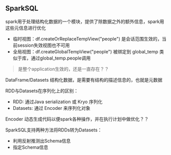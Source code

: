 ## SparkSQL

spark用于处理结构化数据的一个模块，提供了除数据之外的额外信息，spark用这些元信息进行优化



- 临时视图：df.createOrReplaceTempView("people") 是会话范围生效的，当前session失效视图也不可用
- 全局视图：df.createGlobalTempView("people") 被绑定到 global_temp 类似于库，通过global_temp.people调用
> 是整个application生效的，还是一直存在？？ 


DataFrame/Datasets 结构化数据，是需要有结构的描述信息的，也就是元数据

RDD与Datasets在序列化上的区别：
- RDD: 通过Java serialization 或 Kryo 序列化
- Datasets: 通过 Encoder 来序列化对象

Encoder 动态生成代码以便spark各种操作，并在执行计划中做优化？？

SparkSQL支持两种方法将RDDs转为Datasets：
- 利用反射推测出Schema信息
- 指定Schema信息